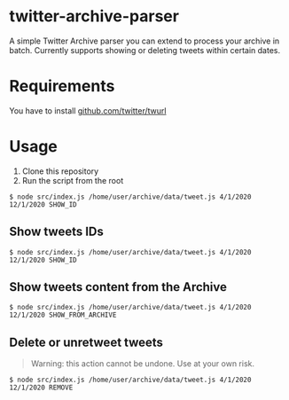 # twitter-archive-parser

A simple Twitter Archive parser you can extend to process your archive in batch.
Currently supports showing or deleting tweets within certain dates.

# Requirements

You have to install [github.com/twitter/twurl](https://github.com/twitter/twurl)

# Usage

1. Clone this repository
2. Run the script from the root

```
$ node src/index.js /home/user/archive/data/tweet.js 4/1/2020 12/1/2020 SHOW_ID
```

## Show tweets IDs

```
$ node src/index.js /home/user/archive/data/tweet.js 4/1/2020 12/1/2020 SHOW_ID
```
## Show tweets content from the Archive

```
$ node src/index.js /home/user/archive/data/tweet.js 4/1/2020 12/1/2020 SHOW_FROM_ARCHIVE
```

## Delete or unretweet tweets

> Warning: this action cannot be undone. Use at your own risk.

```
$ node src/index.js /home/user/archive/data/tweet.js 4/1/2020 12/1/2020 REMOVE
```